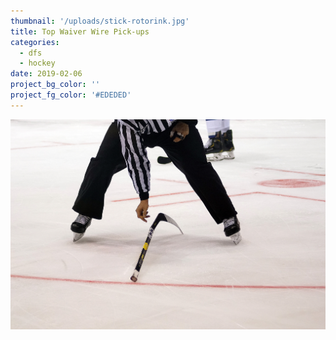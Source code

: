 ```yaml
---
thumbnail: '/uploads/stick-rotorink.jpg'
title: Top Waiver Wire Pick-ups
categories:
  - dfs
  - hockey
date: 2019-02-06
project_bg_color: ''
project_fg_color: '#EDEDED'
---
```


![](/uploads/stick-rotorink.jpg)
